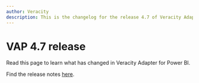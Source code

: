 ```yaml
---
author: Veracity
description: This is the changelog for the release 4.7 of Veracity Adapter for Power BI (VAP).
---
```

# VAP 4.7 release
Read this page to learn what has changed in Veracity Adapter for Power BI.

Find the release notes [here](https://community.veracity.com/t/vap-veracity-adapter-4-7-release-note/226).
